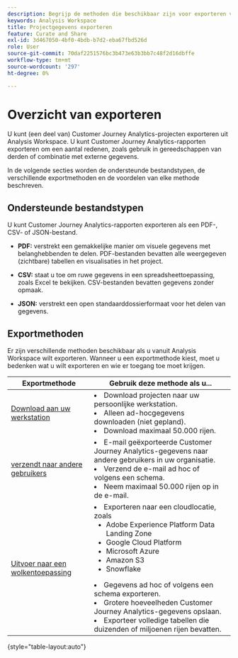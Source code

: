 ```yaml
---
description: Begrijp de methoden die beschikbaar zijn voor exporteren vanuit Analysis Workspace.
keywords: Analysis Workspace
title: Projectgegevens exporteren
feature: Curate and Share
exl-id: 3d467050-4bf0-4bdb-b7d2-eba67fbd526d
role: User
source-git-commit: 70daf2251576bc3b473e63b3bb7c48f2d16dbffe
workflow-type: tm+mt
source-wordcount: '297'
ht-degree: 0%

---
```


# Overzicht van exporteren

U kunt (een deel van) Customer Journey Analytics-projecten exporteren uit Analysis Workspace. U kunt Customer Journey Analytics-rapporten exporteren om een aantal redenen, zoals gebruik in gereedschappen van derden of combinatie met externe gegevens.

In de volgende secties worden de ondersteunde bestandstypen, de verschillende exportmethoden en de voordelen van elke methode beschreven.

## Ondersteunde bestandstypen

U kunt Customer Journey Analytics-rapporten exporteren als een PDF-, CSV- of JSON-bestand.

* **PDF:** verstrekt een gemakkelijke manier om visuele gegevens met belanghebbenden te delen. PDF-bestanden bevatten alle weergegeven (zichtbare) tabellen en visualisaties in het project.

* **CSV:** staat u toe om ruwe gegevens in een spreadsheettoepassing, zoals Excel te bekijken. CSV-bestanden bevatten gegevens zonder opmaak.

* **JSON:** verstrekt een open standaarddossierformaat voor het delen van gegevens.

## Exportmethoden

Er zijn verschillende methoden beschikbaar als u vanuit Analysis Workspace wilt exporteren. Wanneer u een exportmethode kiest, moet u bedenken wat u wilt exporteren en wie er toegang toe moet krijgen.

| Exportmethode | Gebruik deze methode als u... |
|---------|----------|
| [ Download aan uw werkstation ](/help/analysis-workspace/export/download-send.md) | <li>Download projecten naar uw persoonlijke werkstation.</li><li>Alleen ad-hocgegevens downloaden (niet gepland).</li> <li>Download maximaal 50.000 rijen.</li> <!--true? Are there 2 different options to download to your workstation?--> <!-- is this emailing it? --> |
| [ verzendt naar andere gebruikers ](/help/analysis-workspace/curate-share/t-schedule-report.md) | <li>E-mail geëxporteerde Customer Journey Analytics-gegevens naar andere gebruikers in uw organisatie.</li><li>Verzend de e-mail ad hoc of volgens een schema.</li> <li>Neem maximaal 50.000 rijen op in de e-mail.</li> <!--true?--> |
| [ Uitvoer naar een wolkentoepassing ](/help/analysis-workspace/export/export-cloud.md) | <li>Exporteren naar een cloudlocatie, zoals <ul><li>Adobe Experience Platform Data Landing Zone</li><li>Google Cloud Platform</li><li>Microsoft Azure</li><li>Amazon S3</li><li>Snowflake</li></ul></li><li>Gegevens ad hoc of volgens een schema exporteren.</li><li>Grotere hoeveelheden Customer Journey Analytics-gegevens opslaan.</li><li>Exporteer volledige tabellen die duizenden of miljoenen rijen bevatten.<!-- What other things? Wiki talks about things that aren't even possible in Data Warehouse. What are they? --> </li> |

{style="table-layout:auto"}
